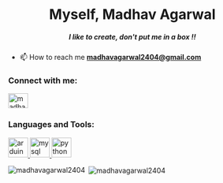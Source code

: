 <h1 align="center">Myself, Madhav Agarwal</h1>
<h5 align="center">I like to create, don't put me in a box !!</h5>

- 📫 How to reach me **madhavagarwal2404@gmail.com**

<h3 align="left">Connect with me:</h3>
<p align="left">
<a href="https://instagram.com/madhav_dob" target="blank"><img align="center" src="https://upload.wikimedia.org/wikipedia/commons/thumb/e/e7/Instagram_logo_2016.svg/2048px-Instagram_logo_2016.svg.png" alt="madhav_dob" height="30" width="40" /></a>
</p>

<h3 align="left">Languages and Tools:</h3>
<p align="left"> <a href="https://www.arduino.cc/" target="_blank" rel="noreferrer"> <img src="https://cdn.worldvectorlogo.com/logos/arduino-1.svg" alt="arduino" width="40" height="40"/> </a> <a href="https://www.mysql.com/" target="_blank" rel="noreferrer"> <img src=["![image](https://user-images.githubusercontent.com/105172764/207052051-8aab2e2d-87bd-40d7-9de1-7349855de3a0.png)](https://www.google.com/url?sa=i&url=https%3A%2F%2Fwww.pngegg.com%2Fen%2Fsearch%3Fq%3Dmysql%2BLogo&psig=AOvVaw0iqAMQrbKuHUw5W8xmLrPB&ust=1670934486147000&source=images&cd=vfe&ved=0CBAQjRxqGAoTCIDLwLTA8_sCFQAAAAAdAAAAABC5AQ)
" alt="mysql" width="40" height="40"/> </a> <a href="https://www.python.org" target="_blank" rel="noreferrer"> <img src="https://upload.wikimedia.org/wikipedia/commons/thumb/c/c3/Python-logo-notext.svg/1869px-Python-logo-notext.svg.png" alt="python" width="40" height="40"/> </a> </p>

<p><img align="left" src="https://github-readme-stats.vercel.app/api/top-langs?username=madhavagarwal2404&show_icons=true&locale=en&layout=compact" alt="madhavagarwal2404" /></p>

<p>&nbsp;<img align="center" src="https://github-readme-stats.vercel.app/api?username=madhavagarwal2404&show_icons=true&locale=en" alt="madhavagarwal2404" /></p>

